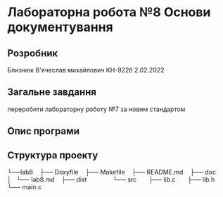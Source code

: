 # Лабораторна робота №8 Основи документування
## Розробник
Близнюк В'ячеслав михайлович
КН-922б
2.02.2022

## Загальне завдання
переробити лабораторну роботу №7 за новим стандартом

## Опис програми

## Структура проекту

└──lab8
   ├── Doxyfile 
   ├── Makefile 
   ├── README.md 
   ├── doc  
   │   └── lab8.md 
   ├── dist            
   └── src 
       ├── lib.c 
       ├── lib.h 
       └── main.c
       
